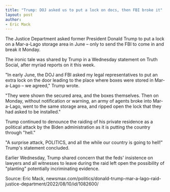 ```yaml
---
title: "Trump: DOJ asked us to put a lock on docs, then FBI broke it"
layout: post
author:
- Eric Mack
---
```


The Justice Department asked former President Donald Trump to put a lock on a Mar-a-Lago storage area in June – only to send the FBI to come in and break it Monday.

The ironic tale was shared by Trump in a Wednesday statement on Truth Social, after myriad reports on it this week.

"In early June, the DOJ and FBI asked my legal representatives to put an extra lock on the door leading to the place where boxes were stored in Mar-a-Lago – we agreed," Trump wrote.

"They were shown the secured area, and the boxes themselves. Then on Monday, without notification or warning, an army of agents broke into Mar-a-Lago, went to the same storage area, and ripped open the lock that they had asked to be installed."

Trump continued to denounce the raiding of his private residence as a political attack by the Biden administration as it is putting the country through "hell."

"A surprise attack, POLITICS, and all the while our country is going to hell!" Trump's statement concluded.

Earlier Wednesday, Trump shared concern that the feds' insistence on lawyers and all witnesses to leave during the raid left open the possibility of "planting" potentially incriminating evidence.

Source: Eric Mack, newsmax.com/politics/donald-trump-mar-a-lago-raid-justice-department/2022/08/10/id/1082600/
